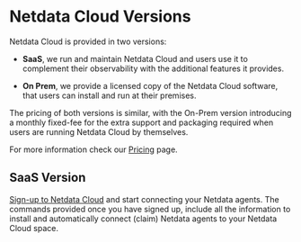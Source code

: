 # Netdata Cloud Versions

Netdata Cloud is provided in two versions:

- **SaaS**, we run and maintain Netdata Cloud and users use it to complement their observability with the additional features it provides.

- **On Prem**, we provide a licensed copy of the Netdata Cloud software, that users can install and run at their premises. 

The pricing of both versions is similar, with the On-Prem version introducing a monthly fixed-fee for the extra support and packaging required when users are running Netdata Cloud by themselves.

For more information check our [Pricing](https://www.netdata.cloud/pricing/) page.

## SaaS Version

[Sign-up to Netdata Cloud](https://app.netdata.cloud) and start connecting your Netdata agents. The commands provided once you have signed up, include all the information to install and automatically connect (claim) Netdata agents to your Netdata Cloud space.

<!-- ## On-Prem Version

How can I get it?
 -->

